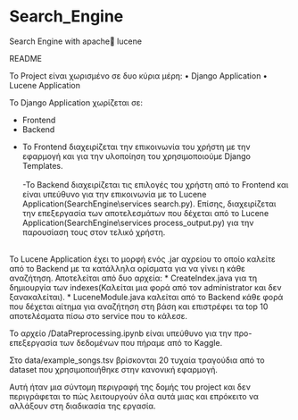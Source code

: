 # Search_Engine
Search Engine with apache🚁 lucene

README

Το Project είναι χωρισμένο σε δυο κύρια μέρη:
•	Django Application
•	Lucene Application

Το Django Application χωρίζεται σε:
*	Frontend 
*	 Βackend 
- Το Frontend διαχειρίζεται την επικοινωνία του χρήστη με την εφαρμογή και για την υλοποίηση του χρησιμοποιούμε Django Templates.
<br><br>
-To Backend διαχειρίζεται τις επιλογές του χρήστη από το Frontend και είναι υπεύθυνο για την επικοινωνία με το Lucene Application(SearchEngine\services  search.py). Επίσης, διαχειρίζεται την επεξεργασία των αποτελεσμάτων που δέχεται από το Lucene Application(SearchEngine\services  process_output.py) για την παρουσίαση τους στον τελικό χρήστη.
<br>
To Lucene Application έχει το μορφή ενός .jar αχρείου το οποίο καλείτε από το Backend με τα κατάλληλα ορίσματα για να γίνει η κάθε αναζήτηση. Αποτελείται από δυο αρχεία:
*	CreateIndex.java για τη δημιουργία των indexes(Καλείται μια φορά από τον administrator και δεν ξανακαλείται). 
*	LuceneModule.java καλείται από το Backend κάθε φορά που δέχεται αίτημα για αναζήτηση στη βάση και επιστρέφει τα top 10 αποτελέσματα πίσω στο service που το κάλεσε.

Το αρχείο /DataPreprocessing.ipynb είναι υπεύθυνο για την προ-επεξεργασία των δεδομένων που πήραμε από το Kaggle.

Στο data/example_songs.tsv βρίσκονται 20 τυχαία τραγούδια από το dataset που χρησιμοποιήθηκε στην κανονική εφαρμογή.

Αυτή ήταν μια σύντομη περιγραφή της δομής του project και δεν περιγράφεται το πώς λειτουργούν όλα αυτά μιας και επρόκειτο να αλλάξουν στη διαδικασία της εργασία.


